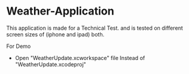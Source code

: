 # Weather-Application

This application is made for a Technical Test. and is tested on different screen sizes of (iphone and ipad) both.

For Demo 
- Open "WeatherUpdate.xcworkspace" file Instead of "WeatherUpdate.xcodeproj"
